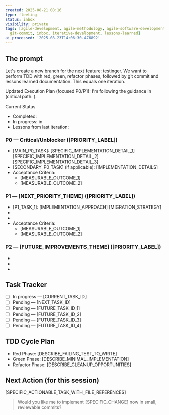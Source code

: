 ```yaml
---
created: 2025-08-21 08:16
type: fleeting
status: inbox
visibility: private
tags: [agile-development, agile-methodology, agile-software-development, chatgpt,
  git-commit, inbox, iterative-development, lessons-learned]
ai_processed: '2025-08-23T14:06:30.476892'
---
```


## The prompt
Let's create a new branch for the next feature: testinger.
We want to perform TDD with red, green, refactor phases, followed by git commit and lessons learned documentation. This equals one iteration.

Updated Execution Plan (focused P0/P1): 
I'm following the guidance in  (critical path: ).

Current Status
- Completed: 
- In progress:  in 
- Lessons from last iteration: 

### P0 — Critical/Unblocker ([PRIORITY_LABEL])
- [MAIN_P0_TASK]: [SPECIFIC_IMPLEMENTATION_DETAIL_1] [SPECIFIC_IMPLEMENTATION_DETAIL_2] [SPECIFIC_IMPLEMENTATION_DETAIL_3]
- [SECONDARY_P0_TASK] (if applicable): [IMPLEMENTATION_DETAILS]
- Acceptance Criteria:
  - [MEASURABLE_OUTCOME_1]
  - [MEASURABLE_OUTCOME_2]

### P1 — [NEXT_PRIORITY_THEME] ([PRIORITY_LABEL])
- [P1_TASK_1]: [IMPLEMENTATION_APPROACH] [MIGRATION_STRATEGY]
- [P1_TASK_2]: [TECHNICAL_DETAILS]
- [P1_TASK_3]: [IMPLEMENTATION_NOTES]
- Acceptance Criteria:
  - [MEASURABLE_OUTCOME_1]
  - [MEASURABLE_OUTCOME_2]

### P2 — [FUTURE_IMPROVEMENTS_THEME] ([PRIORITY_LABEL])
- [P2_TASK_1]: [BRIEF_DESCRIPTION]
- [P2_TASK_2]: [BRIEF_DESCRIPTION]
- [P2_TASK_3]: [BRIEF_DESCRIPTION]

## Task Tracker
- [ ] In progress — [CURRENT_TASK_ID]
- [ ] Pending — [NEXT_TASK_ID]
- [ ] Pending — [FUTURE_TASK_ID_1]
- [ ] Pending — [FUTURE_TASK_ID_2]
- [ ] Pending — [FUTURE_TASK_ID_3]
- [ ] Pending — [FUTURE_TASK_ID_4]

## TDD Cycle Plan
- Red Phase: [DESCRIBE_FAILING_TEST_TO_WRITE]
- Green Phase: [DESCRIBE_MINIMAL_IMPLEMENTATION]
- Refactor Phase: [DESCRIBE_CLEANUP_OPPORTUNITIES]

## Next Action (for this session)
[SPECIFIC_ACTIONABLE_TASK_WITH_FILE_REFERENCES]

> Would you like me to implement [SPECIFIC_CHANGE] now in small, reviewable commits?

